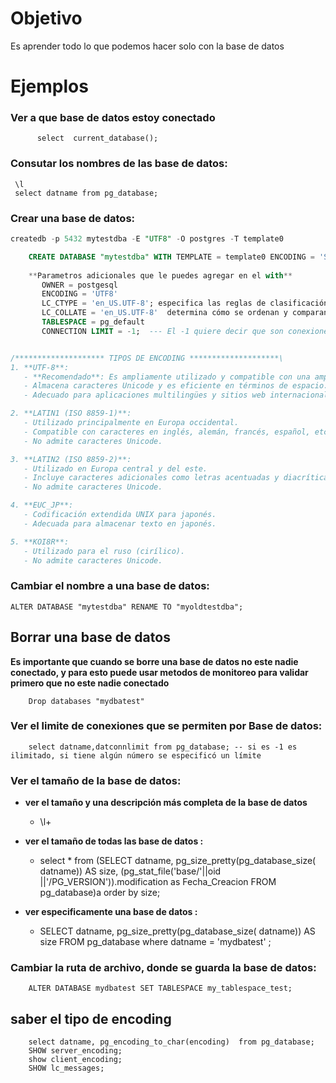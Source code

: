 # Objetivo
Es aprender todo lo que podemos hacer solo con la base de datos 

# Ejemplos 

### Ver a que base de datos estoy conectado
          select  current_database();

### Consutar los nombres de las base de datos:
     \l  
     select datname from pg_database;

### Crear una base de datos:
```sql
createdb -p 5432 mytestdba -E "UTF8" -O postgres -T template0

    CREATE DATABASE "mytestdba" WITH TEMPLATE = template0 ENCODING = 'SQL_ASCII' LC_COLLATE = 'C' LC_CTYPE = 'en_US';
    
    **Parametros adicionales que le puedes agregar en el with**
       OWNER = postgesql
       ENCODING = 'UTF8' 
       LC_CTYPE = 'en_US.UTF-8'; especifica las reglas de clasificación de caracteres (mayúsculas/minúsculas) y afecta a las operaciones de búsqueda y comparación.
       LC_COLLATE = 'en_US.UTF-8'  determina cómo se ordenan y comparan las cadenas de caracteres en consultas y operaciones de ordenamiento.
       TABLESPACE = pg_default
       CONNECTION LIMIT = -1;  --- El -1 quiere decir que son conexiones elimitadas


/******************** TIPOS DE ENCODING ********************\
1. **UTF-8**:
   - **Recomendado**: Es ampliamente utilizado y compatible con una amplia gama de caracteres.
   - Almacena caracteres Unicode y es eficiente en términos de espacio.
   - Adecuado para aplicaciones multilingües y sitios web internacionales.

2. **LATIN1 (ISO 8859-1)**:
   - Utilizado principalmente en Europa occidental.
   - Compatible con caracteres en inglés, alemán, francés, español, etc.
   - No admite caracteres Unicode.

3. **LATIN2 (ISO 8859-2)**:
   - Utilizado en Europa central y del este.
   - Incluye caracteres adicionales como letras acentuadas y diacríticas.
   - No admite caracteres Unicode.

4. **EUC_JP**:
   - Codificación extendida UNIX para japonés.
   - Adecuada para almacenar texto en japonés.

5. **KOI8R**:
   - Utilizado para el ruso (cirílico).
   - No admite caracteres Unicode.
```

### Cambiar el nombre a una base de datos:
    ALTER DATABASE "mytestdba" RENAME TO "myoldtestdba";

## Borrar una base de datos 
**Es importante que cuando se borre una base de datos no este nadie conectado, y para esto puede usar metodos de monitoreo para validar primero que no este nadie conectado**

        Drop databases "mydbatest"

### Ver el limite de conexiones que se permiten por Base de datos:
        select datname,datconnlimit from pg_database; -- si es -1 es ilimitado, si tiene algún número se especificó un límite  

### Ver el tamaño de la base de datos:

-  **ver el tamaño y una descripción más completa de la base de datos**
    - \l+ 

- **ver el tamaño de todas las base de datos :**
    - select * from (SELECT  datname, pg_size_pretty(pg_database_size( datname)) AS size, (pg_stat_file('base/'||oid ||'/PG_VERSION')).modification as Fecha_Creacion FROM pg_database)a order by size;

- **ver especificamente una base de datos :**
    - SELECT  datname, pg_size_pretty(pg_database_size( datname)) AS size FROM pg_database where datname = 'mydbatest' ;
 

### Cambiar la ruta de archivo, donde se guarda la base de datos:
        ALTER DATABASE mydbatest SET TABLESPACE my_tablespace_test;

 ## saber el tipo de encoding 
        select datname, pg_encoding_to_char(encoding)  from pg_database;
        SHOW server_encoding;
        show client_encoding;
        SHOW lc_messages;
